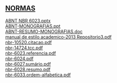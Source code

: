 <a href="http://arthurfelixgr.github.io/tcc/normas" target="_blank">NORMAS</a>
------
<a href="http://docs.google.com/viewer?url=https://github.com/arthurfelixgr/tcc/raw/master/normas/ABNT%20NBR%206023.pptx" target="_blank">ABNT NBR 6023.pptx</a><br>
<a href="http://docs.google.com/viewer?url=https://github.com/arthurfelixgr/tcc/raw/master/normas/ABNT-MONOGRAFIAS.ppt" target="_blank">ABNT-MONOGRAFIAS.ppt</a><br>
<a href="http://docs.google.com/viewer?url=https://github.com/arthurfelixgr/tcc/raw/master/normas/ABNT-RESUMO-MONOGRAFIAS.doc" target="_blank">ABNT-RESUMO-MONOGRAFIAS.doc</a><br>
<a href="https://arthurfelixgr.github.io/tcc/normas/manual%20de%20estilo%20academico-2013%20Repositorio3.pdf" target="_blank" rel="noopener">manual de estilo academico-2013 Repositorio3.pdf</a><br>
<a href="https://arthurfelixgr.github.io/tcc/normas/nbr-10520.citacao.pdf" target="_blank">nbr-10520.citacao.pdf</a><br>
<a href="https://arthurfelixgr.github.io/tcc/normas/nbr-14724.tcc.pdf" target="_blank">nbr-14724.tcc.pdf</a><br>
<a href="https://arthurfelixgr.github.io/tcc/normas/nbr-6023.referencia.pdf" target="_blank">nbr-6023.referencia.pdf</a><br>
<a href="https://arthurfelixgr.github.io/tcc/normas/nbr-6024.pdf" target="_blank">nbr-6024.pdf</a><br>
<a href="https://arthurfelixgr.github.io/tcc/normas/nbr-6027.sumário.pdf" target="_blank">nbr-6027.sumário.pdf</a><br>
<a href="https://arthurfelixgr.github.io/tcc/normas/nbr-6028.resumo.pdf" target="_blank">nbr-6028.resumo.pdf</a><br>
<a href="https://arthurfelixgr.github.io/tcc/normas/nbr-6033.ordem-alfabetica.pdf" target="_blank">nbr-6033.ordem-alfabetica.pdf</a><br>
